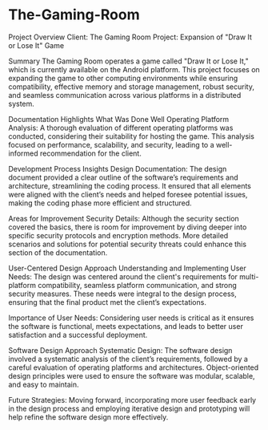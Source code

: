 # The-Gaming-Room

Project Overview
Client: The Gaming Room
Project: Expansion of "Draw It or Lose It" Game

Summary
The Gaming Room operates a game called "Draw It or Lose It," which is currently available on the Android platform. This project focuses on expanding the game to other computing environments while ensuring compatibility, effective memory and storage management, robust security, and seamless communication across various platforms in a distributed system.

Documentation Highlights
What Was Done Well
Operating Platform Analysis: A thorough evaluation of different operating platforms was conducted, considering their suitability for hosting the game. This analysis focused on performance, scalability, and security, leading to a well-informed recommendation for the client.

Development Process Insights
Design Documentation: The design document provided a clear outline of the software’s requirements and architecture, streamlining the coding process. It ensured that all elements were aligned with the client’s needs and helped foresee potential issues, making the coding phase more efficient and structured.

Areas for Improvement
Security Details: Although the security section covered the basics, there is room for improvement by diving deeper into specific security protocols and encryption methods. More detailed scenarios and solutions for potential security threats could enhance this section of the documentation.

User-Centered Design Approach
Understanding and Implementing User Needs: The design was centered around the client's requirements for multi-platform compatibility, seamless platform communication, and strong security measures. These needs were integral to the design process, ensuring that the final product met the client’s expectations.

Importance of User Needs: Considering user needs is critical as it ensures the software is functional, meets expectations, and leads to better user satisfaction and a successful deployment.

Software Design Approach
Systematic Design: The software design involved a systematic analysis of the client’s requirements, followed by a careful evaluation of operating platforms and architectures. Object-oriented design principles were used to ensure the software was modular, scalable, and easy to maintain.

Future Strategies: Moving forward, incorporating more user feedback early in the design process and employing iterative design and prototyping will help refine the software design more effectively.
